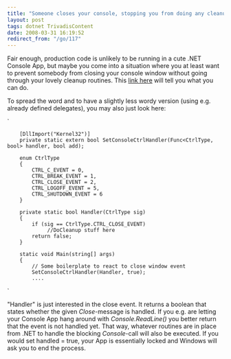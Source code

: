 ```yaml
---
title: "Someone closes your console, stopping you from doing any cleanup?"
layout: post
tags: dotnet TrivadisContent
date: 2008-03-31 16:19:52
redirect_from: "/go/117"
---
```


Fair enough, production code is unlikely to be running in a cute .NET Console App, but maybe you come into a situation where you at least want to prevent somebody from closing your console window without going through your lovely cleanup routines. This [link here](http://www.msnewsgroups.net/group/microsoft.public.dotnet.languages.csharp/topic10229.aspx) will tell you what you can do.

To spread the word and to have a slightly less wordy version (using e.g. already defined delegates), you may also just look here:

`

        [DllImport("Kernel32")]
        private static extern bool SetConsoleCtrlHandler(Func<CtrlType, bool> handler, bool add);

        enum CtrlType
        {
            CTRL_C_EVENT = 0,
            CTRL_BREAK_EVENT = 1,
            CTRL_CLOSE_EVENT = 2,
            CTRL_LOGOFF_EVENT = 5,
            CTRL_SHUTDOWN_EVENT = 6
        }

        private static bool Handler(CtrlType sig)
        {
            if (sig == CtrlType.CTRL_CLOSE_EVENT)
                 //DoCleanup stuff here
            return false;
        }

        static void Main(string[] args)
        {
            // Some boilerplate to react to close window event
            SetConsoleCtrlHandler(Handler, true);
            ....
`

"Handler" is just interested in the close event. It returns a boolean that states whether the given _Close_-message is handled. If you e.g. are letting your Console App hang around with _Console.ReadLine()_ you better return that the event is not handled yet. That way, whatever routines are in place from .NET to handle the blocking _Console_-call will also be executed. If you would set handled = true, your App is essentially locked and Windows will ask you to end the process.
